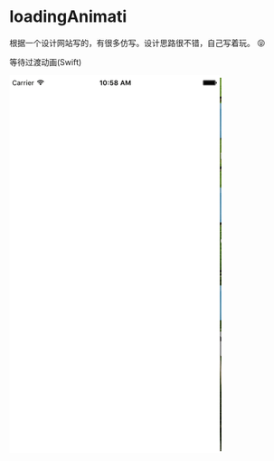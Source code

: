 # loadingAnimati
根据一个设计网站写的，有很多仿写。设计思路很不错，自己写着玩。 😝

等待过渡动画(Swift)<br/>

<img src="https://github.com/HectorLiuk/loadingAnimation/blob/master/demo.gif"><br/>
